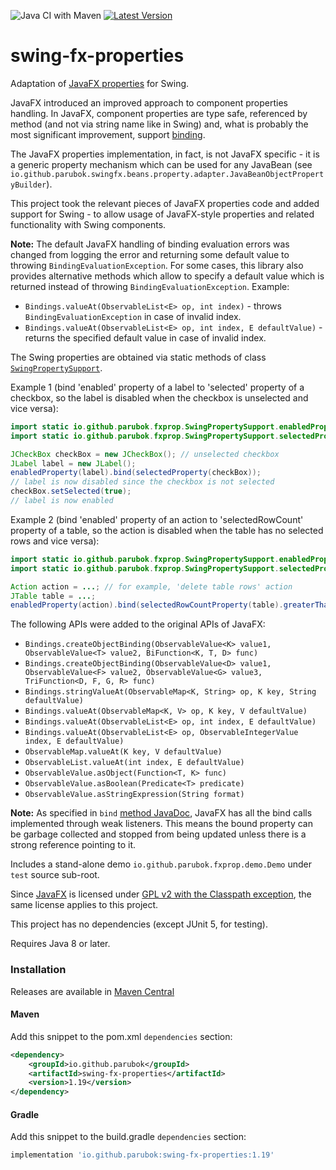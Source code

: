 ![Java CI with Maven](https://github.com/parubok/swing-fx-properties/workflows/Java%20CI%20with%20Maven/badge.svg)
[![Latest Version](https://img.shields.io/maven-central/v/io.github.parubok/swing-fx-properties)](https://search.maven.org/search?q=a:swing-fx-properties)

# swing-fx-properties
Adaptation of [JavaFX properties](https://docs.oracle.com/javafx/2/binding/jfxpub-binding.htm) for Swing.

JavaFX introduced an improved approach to component properties handling.
In JavaFX, component properties are type safe, referenced by method (and not via string name like in Swing) and, what is probably the most significant improvement, support [binding](https://docs.oracle.com/javase/8/javafx/properties-binding-tutorial/binding.htm).

The JavaFX properties implementation, in fact, is not JavaFX specific - it is a generic property mechanism which can be used for any JavaBean (see `io.github.parubok.swingfx.beans.property.adapter.JavaBeanObjectPropertyBuilder`).

This project took the relevant pieces of JavaFX properties code and added support for Swing - to allow usage of JavaFX-style properties and related functionality with Swing components.

**Note:** The default JavaFX handling of binding evaluation errors was changed from logging the error and returning some default value to throwing `BindingEvaluationException`. For some cases, this library also provides alternative methods which allow to specify a default value which is returned instead of throwing `BindingEvaluationException`.
Example:
- `Bindings.valueAt(ObservableList<E> op, int index)` - throws `BindingEvaluationException` in case of invalid index.
- `Bindings.valueAt(ObservableList<E> op, int index, E defaultValue)` - returns the specified default value in case of invalid index.

The Swing properties are obtained via static methods of class [`SwingPropertySupport`](blob/master/src/main/java/io/github/parubok/fxprop/SwingPropertySupport.java).

Example 1 (bind 'enabled' property of a label to 'selected' property of a checkbox, so the label is disabled when the checkbox is unselected and vice versa):

```java
import static io.github.parubok.fxprop.SwingPropertySupport.enabledProperty;
import static io.github.parubok.fxprop.SwingPropertySupport.selectedProperty;

JCheckBox checkBox = new JCheckBox(); // unselected checkbox
JLabel label = new JLabel();
enabledProperty(label).bind(selectedProperty(checkBox));
// label is now disabled since the checkbox is not selected
checkBox.setSelected(true);
// label is now enabled
```

Example 2 (bind 'enabled' property of an action to 'selectedRowCount' property of a table, so the action is disabled when the table has no selected rows and vice versa):

```java
import static io.github.parubok.fxprop.SwingPropertySupport.enabledProperty;
import static io.github.parubok.fxprop.SwingPropertySupport.selectedProperty;

Action action = ...; // for example, 'delete table rows' action
JTable table = ...;
enabledProperty(action).bind(selectedRowCountProperty(table).greaterThanOrEqualTo(1));
```

The following APIs were added to the original APIs of JavaFX:
- `Bindings.createObjectBinding(ObservableValue<K> value1, ObservableValue<T> value2, BiFunction<K, T, D> func)`
- `Bindings.createObjectBinding(ObservableValue<D> value1, ObservableValue<F> value2, ObservableValue<G> value3, TriFunction<D, F, G, R> func)`
- `Bindings.stringValueAt(ObservableMap<K, String> op, K key, String defaultValue)`
- `Bindings.valueAt(ObservableMap<K, V> op, K key, V defaultValue)`
- `Bindings.valueAt(ObservableList<E> op, int index, E defaultValue)`
- `Bindings.valueAt(ObservableList<E> op, ObservableIntegerValue index, E defaultValue)`
- `ObservableMap.valueAt(K key, V defaultValue)`
- `ObservableList.valueAt(int index, E defaultValue)`
- `ObservableValue.asObject(Function<T, K> func)`
- `ObservableValue.asBoolean(Predicate<T> predicate)`
- `ObservableValue.asStringExpression(String format)`

**Note:** As specified in `bind` [method JavaDoc](https://docs.oracle.com/javase/8/javafx/api/javafx/beans/property/Property.html#bind-javafx.beans.value.ObservableValue-), JavaFX has all the bind calls implemented through weak listeners. This means the bound property can be garbage collected and stopped from being updated unless there is a strong reference pointing to it.

Includes a stand-alone demo `io.github.parubok.fxprop.demo.Demo` under `test` source sub-root. 

Since [JavaFX](https://github.com/openjdk/jfx) is licensed under [GPL v2 with the Classpath exception](http://openjdk.java.net/legal/gplv2+ce.html), the same license applies to this project.

This project has no dependencies (except JUnit 5, for testing).

Requires Java 8 or later.

### Installation

Releases are available in [Maven Central](https://repo1.maven.org/maven2/io/github/parubok/swing-fx-properties/)

#### Maven

Add this snippet to the pom.xml `dependencies` section:

```xml
<dependency>
    <groupId>io.github.parubok</groupId>
    <artifactId>swing-fx-properties</artifactId>
    <version>1.19</version>
</dependency>
```

#### Gradle

Add this snippet to the build.gradle `dependencies` section:

```groovy
implementation 'io.github.parubok:swing-fx-properties:1.19'
```
